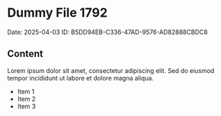 # Dummy File 1792

Date: 2025-04-03
ID: B5DD94EB-C336-47AD-9576-AD82888CBDC8

## Content

Lorem ipsum dolor sit amet, consectetur adipiscing elit.
Sed do eiusmod tempor incididunt ut labore et dolore magna aliqua.

* Item 1
* Item 2
* Item 3
